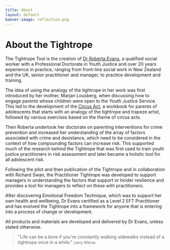 ```yaml
---
title: About
layout: default
banner-image: reflection.png
---
```


# About the Tightrope

The Tightrope Tool is the creation of [Dr Roberta Evans][profile], a qualified social worker with a Professional Doctorate in Youth Justice and over 20 years experience in practice, ranging from front-line social work in New Zealand and the UK, senior practitioner and manager, to practice development and training. 

The idea of using the analogy of the tightrope in her work was first introduced by her mother, Marjan Lousberg, when discussing how to engage parents whose children were open to the Youth Justice Service. This led to the development of the [Circus Act], a workbook for parents of adolescents that starts with an analogy of the tightrope and trapeze artist, followed by various exercises based on the theme of circus acts.

Then Roberta undertook her doctorate on parenting interventions for crime prevention and increased her understanding of the array of factors associated with crime and desistance, which need to be considered in the context of how compounding factors can increase risk. This supported much of the research behind the Tightrope that was first used to train youth justice practitioners in risk assessment and later became a holistic tool for all adolescent risk. 

Following the pilot and then publication of the Tightrope and in collaboration with Richard Swan, the Practitioner Tightrope was developed to support managers in understanding the factors that support or hinder resilience and provides a tool for managers to reflect on these with practitioners. 

After discovering Emotional Freedom Technique, which was to support her own health and wellbeing, Dr Evans certified as a Level 2 EFT Practitioner and has evolved the Tightrope into a framework for anyone that is entering into a process of change or development. 

All products and materials are developed and delivered by Dr Evans, unless stated otherwise. 

[profile]: http://robertaevans.com

[Circus Act]: /downloads/Circus%20Act%20-%202012.pdf

> "Life can be a bore if you're constantly walking sidewalks instead of a tightrope once in a while."
> <small>Larry Wilcox</small>
